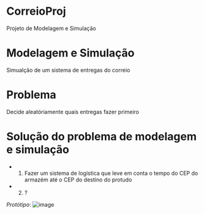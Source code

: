# CorreioProj
Projeto de Modelagem e Simulação

# Modelagem e Simulação
Simualção de um sistema de entregas do correio

# Problema
Decide aleatóriamente quais entregas fazer primeiro

# Solução do problema de modelagem e simulação
 - 1. Fazer um sistema de logística que leve em conta o tempo do CEP do armazém até o CEP do destino do protudo
 - 2. ?

*Protótipo*:
![image](https://i.imgur.com/FTHiqlq.gif)
